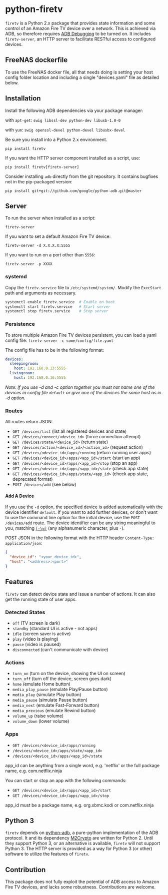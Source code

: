 # python-firetv

`firetv` is a Python 2.x package that provides state information and some control of an Amazon Fire TV device over a network. This is achieved via ADB, so therefore requires [ADB Debugging](https://developer.amazon.com/public/solutions/devices/fire-tv/docs/connecting-adb-over-network) to be turned on. It includes `firetv-server`, an HTTP server to facilitate RESTful access to configured devices.

## FreeNAS dockerfile

To use the FreeNAS docker file, all that needs doing is setting your host config folder location and including a single "devices.yaml" file as detailed below.

## Installation

Install the following ADB dependencies via your package manager:

with `apt-get`: `swig libssl-dev python-dev libusb-1.0-0`

with `yum`: `swig openssl-devel python-devel libusbx-devel`

Be sure you install into a Python 2.x environment.

`pip install firetv`

If you want the HTTP server component installed as a script, use:

`pip install firetv[firetv-server]`

Consider installing `adb` directly from the git repository. It contains bugfixes not in the pip-packaged version:

`pip install git+git://github.com/google/python-adb.git@master`

## Server

To run the server when installed as a script:

`firetv-server`

If you want to set a default Amazon Fire TV device:

`firetv-server -d X.X.X.X:5555`

If you want to run on a port other than `5556`:

`firetv-server -p XXXX`

### systemd

Copy the `firetv.service` file to `/etc/systemd/system/`. Modify the `ExecStart` path and arguments as necessary.

```bash
systemctl enable firetv.service  # Enable on boot
systemctl start firetv.service   # Start server
systemctl stop firetv.service    # Stop server
```

### Persistence
To store multiple Amazon Fire TV devices persistent, you can load a yaml config file:
`firetv-server -c some/config/file.yaml`

The config file has to be in the following format:
```yaml
devices:
  sleepingroom:
    host: 192.168.0.13:5555
  livingroom:
    host: 192.168.0.16:5555
```

*Note: If you use -d and -c option together you must not name one of the devices in config file `default` or give one of the devices the same host as in -d option.*

### Routes

All routes return JSON.

- `GET /devices/list` (list all registered devices and state)
- `GET /devices/connect/<device_id>` (force connection attempt)
- `GET /devices/state/<device_id>` (return state)
- `GET /devices/action/<device_id>/<action_id>` (request action)
- `GET /devices/<device_id>/apps/running` (return running user apps)
- `GET /devices/<device_id>/apps/<app_id>/start` (start an app)
- `GET /devices/<device_id>/apps/<app_id>/stop` (stop an app)
- `GET /devices/<device_id>/apps/<app_id>/state` (check app state)
- `GET /devices/<device_id>/apps/state/<app_id>` (check app state, deprecated format)
- `POST /devices/add` (see below)

#### Add A Device

If you use the `-d` option, the specified device is added automatically with the device identifier `default`. If you want to add further devices, or don't want to use the command line option for the initial device, use the `POST /devices/add` route. The device identifier can be any string meaningful to you, matching [`[-\w]`](https://docs.python.org/2/library/re.html) (any alphanumeric character, plus `-`).

POST JSON in the following format with the HTTP header `Content-Type: application/json`:
```json
{
  "device_id": "<your_device_id>",
  "host": "<address>:<port>"
}
```

## Features

`firetv` can detect device state and issue a number of actions. It can also get the running state of user apps.

### Detected States

- `off` (TV screen is dark)
- `standby` (standard UI is active - not apps)
- `idle` (screen saver is active)
- `play` (video is playing)
- `pause` (video is paused)
- `disconnected` (can't communicate with device)

### Actions

- `turn_on` (turn on the device, showing the UI on screen)
- `turn_off` (turn off the device, screen goes dark)
- `home` (emulate Home button)
- `media_play_pause` (emulate Play/Pause button)
- `media_play` (simulate Play button)
- `media_pause` (simulate Pause button)
- `media_next` (emulate Fast-Forward button)
- `media_previous` (emulate Rewind button)
- `volume_up` (raise volume)
- `volume_down` (lower volume)

### Apps

- `GET /devices/<device_id>/apps/running`
- `/devices/<device_id>/apps/state/<app_id>`
- `/devices/<device_id>/apps/<app_id>/state`

app_id can be anything from a single word, e.g. 'netflix' or the full package name, e.g. com.netflix.ninja

You can start or stop an app with the following commands:

- `GET /devices/<device_id>/apps/<app_id>/start` 
- `GET /devices/<device_id>/apps/<app_id>/stop` 

app_id must be a package name, e.g. org.xbmc.kodi or com.netflix.ninja

## Python 3
`firetv` depends on [python-adb](https://github.com/google/python-adb), a pure-python implementation of the ADB protocol. It and its dependency [M2Crypto](https://github.com/martinpaljak/M2Crypto) are written for Python 2. Until they support Python 3, or an alternative is available, `firetv` will not support Python 3. The HTTP server is provided as a way for Python 3 (or other) software to utilize the features of `firetv`.

## Contribution

This package does not fully exploit the potential of ADB access to Amazon Fire TV devices, and lacks some robustness. Contributions are welcome.